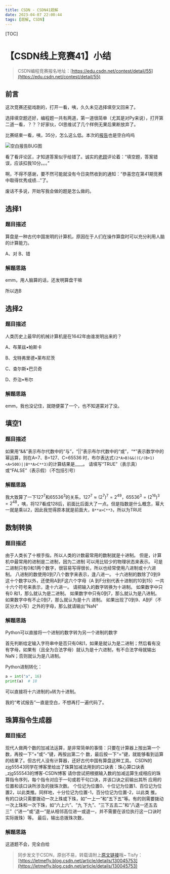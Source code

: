 ```yaml
---
title: CSDN - CSDN41题解
date: 2023-04-07 22:00:44
tags: [题解, CSDN]
---
```


[TOC]

# 【CSDN线上竞赛41】小结

>  CSDN编程竞赛报名地址：[https://edu.csdn.net/contest/detail/55](https://edu.csdn.net/contest/detail/55)

## 前言

这次竞赛还挺戏剧的，打开一看，咦，久久未见选择填空又回来了。

选择填空题还好，编程题一共有两道，第一道很简单（尤其是对Py来说），打开第二道一看，？？？好家伙，OI思维试了几个样例无果后果断放弃了。

比赛结束一看，咦，35分，怎么这么低。本次的[报告](https://dailycode.csdn.net/school-exam/csdn/view/report/pdf/ae74a1eb59084fe2b65487ad3fa57a30)也是空白呜呜

![空白报告BUG图](https://img-community.csdnimg.cn/images/c95ad4b105bb4cd9863294bb56ea8dde.gif)

看了看评论区，才知道答案似乎给错了。诚实的[老顾](https://blog.csdn.net/superwfei)评论着：“填空题，答案错误，应该扣我10分。。。”

啊，不得不感谢，要不然可能就没有今日突然收到的通知：“恭喜您在第41期竞赛中取得优秀成绩...”了。

废话不多说，开始写我会做的题是怎么做的。

## 选择1

### 题目描述

算盘是一种古代中国发明的计算机，原因在于人们在操作算盘时可以充分利用人脑的计算能力。

A、对  B、错


### 解题思路

emm，用人脑算的话，还发明算盘干嘛

所以选B

## 选择2

### 题目描述

人类历史上最早的机械计算机是在1642年由谁发明出来的？

A、布莱兹•帕斯卡

B、戈特弗里德•莱布尼茨

C、查尔斯•巴贝奇

D、乔治•布尔


### 解题思路

emm，我也没记住，就随便蒙了一个，也不知道蒙对了没。

## 填空1

### 题目描述

如果用“&&”表示布尔代数中的“与”，“||”表示布尔代数中的“或”，“*”表示数学中的幂运算，则在A=7、B=127、C=65536
时，布尔表达式```(2*A>B)&&((C/(B+1)<A+500)||B**A>C**3)```的计算结果是____。
请填写“TRUE”（表示真）或“FALSE”（表示假）（不包括引号）

### 解题思路

我大致算了一下$127^7$和$65536^3$的关系，$127^7\approx (2^7)^7=2^{49}$，$65536^3=(2^{16})^3=2^{48}$，咦，将$127$看成$128$后，前面比后面大了一点。但是指数是什么概念，幂大一就是乘以2，因此我觉得原本就是前面大，```B**a>C**3```，所以为TRUE

## 数制转换

### 题目描述

由于人类长了十根手指，所以人类的计数最常用的数制就是十进制。 但是，计算机中最常用的进制是二进制，因为二进制
可以用比较少的物理状态来表示。 可是二进制只有0和1两个数字，很容易写得很长，所以也经常使用八进制或十六进制。
八进制的数使用0到7八个数字来表示，逢八进一。 十六进制的数除了0到9这十个数字以外，还使用A到F这六个字母（A
到F分别代表十进制的10到15）一共十六个符号来表示，逢十六进一。 请把输入的数字转换为十进制。 如果数字中只有0
和1，那么就认为是二进制。 如果数字中只有0到7，那么就认为是八进制。 如果数字中有不止0到7，那么就认为是十六
进制。 如果出现了0到9、A到F（不区分大小写）之外的字母，那么就请输出“NaN”

### 解题思路

Python可以直接将一个进制的数字转为另一个进制的数字

首先判断给定输入字符串中是否只有0和1，如果是就认为是二进制；然后看有没有字母，如果有（且全为合法字母）就认为是十六进制，有不合法字母就输出NaN；否则就认为是八进制。

Python进制转化：

```python
a = int("a", 16)
print(a)  # 10
```

可以直接将十六进制的```a```转为十进制。

我的“考试报告”一直是空白，不想再打一遍代码了。

## 珠算指令生成器

### 题目描述

现代人做两个数的加减法运算，是非常简单的事情：只要在计算器上按出第一个数，再按一下“+”或“-”键，再按出第二个
数，最后按一下“=”键，就能够看到运算的结果了。但古代人没有计算器，还好古代中国有算盘这种工具。 CSDN的
zjg55543同学在博客里给出了珠算加减法用到的口诀表：珠心算口诀表_zjg555543的博客-CSDN博客
请你尝试把根据输入数的加减运算生成相应的珠算指令序列，每个指令对应于一句或若干句口诀，并该口诀之前输出其所
应用的位置和该口诀所涉及的拨珠次数。
个位记为位置0、十位记为位置1、百位记为位置2，以此类推。同样地，十分位记为位置-1，百分位记为位置-2，以此类
推。
有的口诀只需要拨动一次上珠或下珠，如“一上一”和“五下五”等。有的则需要拨动一次上珠和一次下珠，如“六上六”、“九
下九”、“三下五去二”和“八退一还五去三”（“进一”或“退一”是从相邻高位进一或退一，并不需要在该位执行这一口诀时
实际拨珠）等。
最后，输出总拨珠次数，

### 解题思路

这道题不会，完全白给



> 同步发文于CSDN，原创不易，转载请附上[原文链接](https://leetcode.letmefly.xyz/2023/04/07/CSDN%20-%20CSDN41%E9%A2%98%E8%A7%A3/)哦~
> Tisfy：[https://letmefly.blog.csdn.net/article/details/130045753](https://letmefly.blog.csdn.net/article/details/130045753)